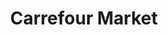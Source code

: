 ---
title: "Carrefour Market"
url: /le-havre/carrefour-market-rue-de-la-vallee/
shop: Supermarkt
---